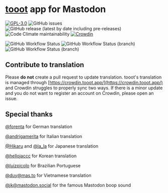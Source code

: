 # [tooot](https://tooot.app/) app for Mastodon

[![GPL-3.0](https://img.shields.io/github/license/tooot-app/push)](LICENSE) ![GitHub issues](https://img.shields.io/github/issues/tooot-app/app) ![GitHub release (latest by date including pre-releases)](https://img.shields.io/github/v/release/tooot-app/app?include_prereleases) ![Code Climate maintainability](https://img.shields.io/codeclimate/maintainability/tooot-app/app) [![Crowdin](https://badges.crowdin.net/tooot/localized.svg)](https://crowdin.tooot.app/project/tooot)

![GitHub Workflow Status](https://img.shields.io/github/workflow/status/tooot-app/app/build) ![GitHub Workflow Status (branch)](https://img.shields.io/github/workflow/status/tooot-app/app/build/candidate?label=build%20candidate) ![GitHub Workflow Status (branch)](https://img.shields.io/github/workflow/status/tooot-app/app/build/release?label=build%20release)

## Contribute to translation

Please **do not** create a pull request to update translation. tooot's translation is managed through [https://crowdin.tooot.app/](https://crowdin.tooot.app/) and Crowdin struggles to properly sync two ways. If there is a minor update and you do not want to register an account on Crowdin, please open an issue.


## Special thanks

[@forenta](https://github.com/forenta) for German translation

[@andrigamerita](https://github.com/andrigamerita) for Italian translation

[@Hikaru](https://github.com/Hikali-47041) and [@la_la](https://mstdn.jp/@la_la_la) for Japanese translation

[@hellojaccc](https://github.com/hellojaccc) for Korean translation

[@luizpicolo](https://github.com/luizpicolo) for Brazilian Portuguese

[@duy@mas.to](https://mas.to/@duy) for Vietnamese translation

[@jk@mastodon.social](https://mastodon.social/@jk) for the famous Mastodon boop sound
